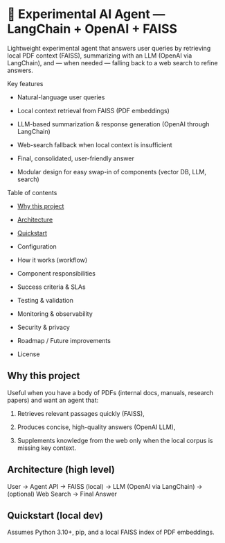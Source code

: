 # 📌 Experimental AI Agent — LangChain + OpenAI + FAISS

Lightweight experimental agent that answers user queries by retrieving local PDF context (FAISS), summarizing with an LLM (OpenAI via LangChain), and — when needed — falling back to a web search to refine answers.

Key features

- Natural-language user queries

- Local context retrieval from FAISS (PDF embeddings)

- LLM-based summarization & response generation (OpenAI through LangChain)

- Web-search fallback when local context is insufficient

- Final, consolidated, user-friendly answer

- Modular design for easy swap-in of components (vector DB, LLM, search)

Table of contents

- [Why this project](#why-this-project)

- [Architecture](#architecture-high-level)

- [Quickstart](#quickstart-local-dev)

- Configuration

- How it works (workflow)

- Component responsibilities

- Success criteria & SLAs

- Testing & validation

- Monitoring & observability

- Security & privacy

- Roadmap / Future improvements

- License

## Why this project

Useful when you have a body of PDFs (internal docs, manuals, research papers) and want an agent that:

1. Retrieves relevant passages quickly (FAISS),

2. Produces concise, high-quality answers (OpenAI LLM),

3. Supplements knowledge from the web only when the local corpus is missing key context.

## Architecture (high level)

User → Agent API → FAISS (local) → LLM (OpenAI via LangChain) → (optional) Web Search → Final Answer

## Quickstart (local dev)

Assumes Python 3.10+, pip, and a local FAISS index of PDF embeddings.

